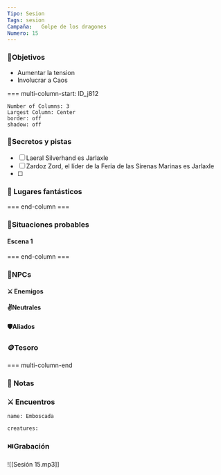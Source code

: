 ```yaml
---
Tipo: Sesion
Tags: sesion
Campaña:   Golpe de los dragones 
Numero: 15
---
```


###  🎯Objetivos
- Aumentar la tension
- Involucrar a Caos


=== multi-column-start: ID_j812
```column-settings
Number of Columns: 3
Largest Column: Center
border: off
shadow: off
```
### 🔐Secretos y pistas
- [ ]  Laeral Silverhand es Jarlaxle
- [ ] Zardoz Zord, el líder de la Feria de las Sirenas Marinas es Jarlaxle
- [ ] 
### 🗾 Lugares fantásticos

=== end-column ===

### 🎥Situaciones probables

#### Escena 1


=== end-column ===
### 👤NPCs
#### ⚔️ Enemigos

#### ✌️Neutrales

#### 🛡️Aliados

### 🪙Tesoro

=== multi-column-end

### 📝 Notas

### ⚔️ Encuentros
```encounter
name: Emboscada

creatures:

```
###  ⏯️Grabación
 ![[Sesión 15.mp3]]
 
